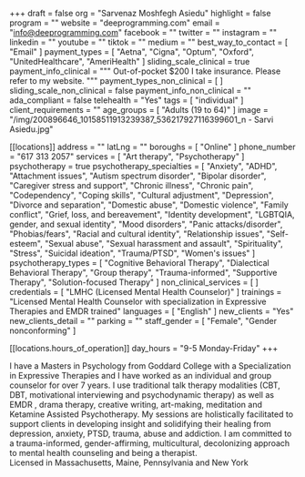 +++
draft = false
org = "Sarvenaz Moshfegh Asiedu"
highlight = false
program = ""
website = "deeprogramming.com"
email = "info@deeprogramming.com"
facebook = ""
twitter = ""
instagram = ""
linkedin = ""
youtube = ""
tiktok = ""
medium = ""
best_way_to_contact = [ "Email" ]
payment_types = [
  "Aetna",
  "Cigna",
  "Optum",
  "Oxford",
  "UnitedHealthcare",
  "AmeriHealth"
]
sliding_scale_clinical = true
payment_info_clinical = """
Out-of-pocket $200 
I take insurance. Please refer to my website. """
payment_types_non_clinical = [ ]
sliding_scale_non_clinical = false
payment_info_non_clinical = ""
ada_compliant = false
telehealth = "Yes"
tags = [ "individual" ]
client_requirements = ""
age_groups = [ "Adults (19 to 64)" ]
image = "/img/200896646_10158511913239387_536217927116399601_n - Sarvi Asiedu.jpg"

[[locations]]
address = ""
latLng = ""
boroughs = [ "Online" ]
phone_number = "617 313 2057"
services = [ "Art therapy", "Psychotherapy" ]
psychotherapy = true
psychotherapy_specialties = [
  "Anxiety",
  "ADHD",
  "Attachment issues",
  "Autism spectrum disorder",
  "Bipolar disorder",
  "Caregiver stress and support",
  "Chronic illness",
  "Chronic pain",
  "Codependency",
  "Coping skills",
  "Cultural adjustment",
  "Depression",
  "Divorce and separation",
  "Domestic abuse",
  "Domestic violence",
  "Family conflict",
  "Grief, loss, and bereavement",
  "Identity development",
  "LGBTQIA, gender, and sexual identity",
  "Mood disorders",
  "Panic attacks/disorder",
  "Phobias/fears",
  "Racial and cultural identity",
  "Relationship issues",
  "Self-esteem",
  "Sexual abuse",
  "Sexual harassment and assault",
  "Spirituality",
  "Stress",
  "Suicidal ideation",
  "Trauma/PTSD",
  "Women's issues"
]
psychotherapy_types = [
  "Cognitive Behavioral Therapy",
  "Dialectical Behavioral Therapy",
  "Group therapy",
  "Trauma-informed",
  "Supportive Therapy",
  "Solution-focused Therapy"
]
non_clinical_services = [ ]
credentials = [ "LMHC (Licensed Mental Health Counselor)" ]
trainings = "Licensed Mental Health Counselor with specialization in Expressive Therapies and EMDR trained"
languages = [ "English" ]
new_clients = "Yes"
new_clients_detail = ""
parking = ""
staff_gender = [ "Female", "Gender nonconforming" ]

  [[locations.hours_of_operation]]
  day_hours = "9-5 Monday-Friday"
+++

I have a Masters in Psychology from Goddard College with a Specialization in Expressive Therapies and I have  worked as an individual and group counselor for over 7 years.  I use traditional talk therapy modalities (CBT, DBT, motivational interviewing and psychodynamic therapy) as well as EMDR ,  drama therapy, creative writing, art-making, meditation and Ketamine Assisted Psychotherapy. My sessions are holistically facilitated to support clients in developing insight and solidifying their healing from depression, anxiety, PTSD, trauma, abuse and addiction. I am committed to a trauma-informed, gender-affirming, multicultural, decolonizing approach to mental health counseling and being a therapist. <br>
Licensed in Massachusetts, Maine, Pennsylvania and New York
